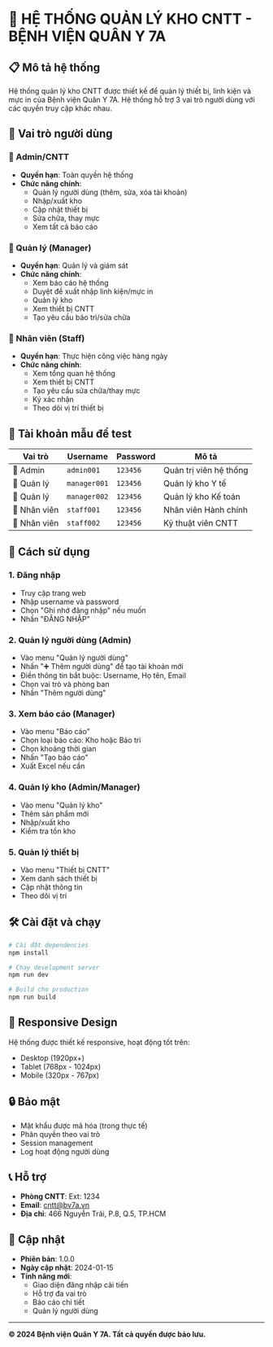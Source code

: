 # 🏥 HỆ THỐNG QUẢN LÝ KHO CNTT - BỆNH VIỆN QUÂN Y 7A

## 📋 Mô tả hệ thống

Hệ thống quản lý kho CNTT được thiết kế để quản lý thiết bị, linh kiện và mực in của Bệnh viện Quân Y 7A. Hệ thống hỗ trợ 3 vai trò người dùng với các quyền truy cập khác nhau.

## 👥 Vai trò người dùng

### 👑 Admin/CNTT
- **Quyền hạn**: Toàn quyền hệ thống
- **Chức năng chính**:
  - Quản lý người dùng (thêm, sửa, xóa tài khoản)
  - Nhập/xuất kho
  - Cập nhật thiết bị
  - Sửa chữa, thay mực
  - Xem tất cả báo cáo

### 👔 Quản lý (Manager)
- **Quyền hạn**: Quản lý và giám sát
- **Chức năng chính**:
  - Xem báo cáo hệ thống
  - Duyệt đề xuất nhập linh kiện/mực in
  - Quản lý kho
  - Xem thiết bị CNTT
  - Tạo yêu cầu bảo trì/sửa chữa

### 👤 Nhân viên (Staff)
- **Quyền hạn**: Thực hiện công việc hàng ngày
- **Chức năng chính**:
  - Xem tổng quan hệ thống
  - Xem thiết bị CNTT
  - Tạo yêu cầu sửa chữa/thay mực
  - Ký xác nhận
  - Theo dõi vị trí thiết bị

## 🔐 Tài khoản mẫu để test

| Vai trò | Username | Password | Mô tả |
|---------|----------|----------|-------|
| 👑 Admin | `admin001` | `123456` | Quản trị viên hệ thống |
| 👔 Quản lý | `manager001` | `123456` | Quản lý kho Y tế |
| 👔 Quản lý | `manager002` | `123456` | Quản lý kho Kế toán |
| 👤 Nhân viên | `staff001` | `123456` | Nhân viên Hành chính |
| 👤 Nhân viên | `staff002` | `123456` | Kỹ thuật viên CNTT |

## 🚀 Cách sử dụng

### 1. Đăng nhập
- Truy cập trang web
- Nhập username và password
- Chọn "Ghi nhớ đăng nhập" nếu muốn
- Nhấn "ĐĂNG NHẬP"

### 2. Quản lý người dùng (Admin)
- Vào menu "Quản lý người dùng"
- Nhấn "➕ Thêm người dùng" để tạo tài khoản mới
- Điền thông tin bắt buộc: Username, Họ tên, Email
- Chọn vai trò và phòng ban
- Nhấn "Thêm người dùng"

### 3. Xem báo cáo (Manager)
- Vào menu "Báo cáo"
- Chọn loại báo cáo: Kho hoặc Bảo trì
- Chọn khoảng thời gian
- Nhấn "Tạo báo cáo"
- Xuất Excel nếu cần

### 4. Quản lý kho (Admin/Manager)
- Vào menu "Quản lý kho"
- Thêm sản phẩm mới
- Nhập/xuất kho
- Kiểm tra tồn kho

### 5. Quản lý thiết bị
- Vào menu "Thiết bị CNTT"
- Xem danh sách thiết bị
- Cập nhật thông tin
- Theo dõi vị trí

## 🛠️ Cài đặt và chạy

```bash
# Cài đặt dependencies
npm install

# Chạy development server
npm run dev

# Build cho production
npm run build
```

## 📱 Responsive Design

Hệ thống được thiết kế responsive, hoạt động tốt trên:
- Desktop (1920px+)
- Tablet (768px - 1024px)
- Mobile (320px - 767px)

## 🔒 Bảo mật

- Mật khẩu được mã hóa (trong thực tế)
- Phân quyền theo vai trò
- Session management
- Log hoạt động người dùng

## 📞 Hỗ trợ

- **Phòng CNTT**: Ext: 1234
- **Email**: cntt@bv7a.vn
- **Địa chỉ**: 466 Nguyễn Trãi, P.8, Q.5, TP.HCM

## 🔄 Cập nhật

- **Phiên bản**: 1.0.0
- **Ngày cập nhật**: 2024-01-15
- **Tính năng mới**:
  - Giao diện đăng nhập cải tiến
  - Hỗ trợ đa vai trò
  - Báo cáo chi tiết
  - Quản lý người dùng

---

**© 2024 Bệnh viện Quân Y 7A. Tất cả quyền được bảo lưu.**
